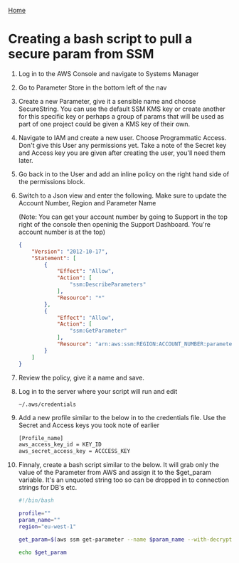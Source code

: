 <html><link rel="stylesheet" href="../css/air.css"></html>

[Home](../index.html)

# Creating a bash script to pull a secure param from SSM

1. Log in to the AWS Console and navigate to Systems Manager

2. Go to Parameter Store in the bottom left of the nav

3. Create a new Parameter, give it a sensible name and choose SecureString. You can use the default SSM KMS key or create another for this specific key or perhaps a group of params that will be used as part of one project could be given a KMS key of their own.

4. Navigate to IAM and create a new user. Choose Programmatic Access. Don't give this User any permissions yet. Take a note of the Secret key and Access key you are given after creating the user, you'll need them later.

5. Go back in to the User and add an inline policy on the right hand side of the permissions block.

6. Switch to a Json view and enter the following. Make sure to update the Account Number, Region and Parameter Name

   (Note: You can get your account number by going to Support in the top right of the console then openinig the Support Dashboard. You're account number is at the top)

   ```json
   {
       "Version": "2012-10-17",
       "Statement": [
           {
               "Effect": "Allow",
               "Action": [
                   "ssm:DescribeParameters"
               ],
               "Resource": "*"
           },
           {
               "Effect": "Allow",
               "Action": [
                   "ssm:GetParameter"
               ],
               "Resource": "arn:aws:ssm:REGION:ACCOUNT_NUMBER:parameter/PARAMETER_NAME"
           }
       ]
   }
   ```

7. Review the policy, give it a name and save.

8. Log in to the server where your script will run and edit 

      ```shell
      ~/.aws/credentials
      ```

9. Add a new profile similar to the below in to the credentials file. Use the Secret and Access keys you took note of earlier

      ```bash
      [Profile_name]
      aws_access_key_id = KEY_ID
      aws_secret_access_key = ACCCESS_KEY
      ```

10. Finnaly, create a bash script similar to the below. It will grab only the value of the Parameter from AWS and assign it to the $get_param variable. It's an unquoted string too so can be dropped in to connection strings for DB's etc.

       ```bash
       #!/bin/bash 
       
       profile=""
       param_name=""
       region="eu-west-1"
       
       get_param=$(aws ssm get-parameter --name $param_name --with-decryption --region $region --profile $profile --output text | awk '{ print $6 }')
       
       echo $get_param
       ```
